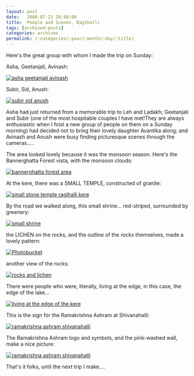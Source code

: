 ```yaml
---
layout: post
date:	2008-07-23 20:48:00
title:  People and Scenes, Ragihalli
tags: [archived-posts]
categories: archives
permalink: /:categories/:year/:month/:day/:title/
---
```

Here's the great group with whom I made the trip on Sunday:

Asha, Geetanjali, Avinash:

<a href="http://s297.photobucket.com/albums/mm205/depontis/?action=view&current=IMG_4611.jpg" target="_blank"><img src="http://i297.photobucket.com/albums/mm205/depontis/IMG_4611.jpg" border="0" alt="asha geetanjali avinash"></a>


Subir, Sid, Anush:

<a href="http://s297.photobucket.com/albums/mm205/depontis/?action=view&current=IMG_4612.jpg" target="_blank"><img src="http://i297.photobucket.com/albums/mm205/depontis/IMG_4612.jpg" border="0" alt="subir sid anush"></a>

Asha had just returned from a memorable trip to Leh and Ladakh; Geetanjali and Subir (one of the most hospitable couples I have met!They are always enthusiastic when I foist a new group of people on them on a Sunday morning) had decided not to bring their lovely daughter Avantika along; and Avinash and Anush were busy finding picturesque scenes through the cameras.....

<lj-cut text="more">


The area looked lovely because it was the monsoon season. Here's the Bannerghatta Forest vista, with the monsoon clouds:

<a href="http://s297.photobucket.com/albums/mm205/depontis/?action=view&current=IMG_4472.jpg" target="_blank"><img src="http://i297.photobucket.com/albums/mm205/depontis/IMG_4472.jpg" border="0" alt="bannerghatta forest area"></a>


At the kere, there was a SMALL TEMPLE, constructed of granite:


<a href="http://s297.photobucket.com/albums/mm205/depontis/?action=view&current=IMG_4520.jpg" target="_blank"><img src="http://i297.photobucket.com/albums/mm205/depontis/IMG_4520.jpg" border="0" alt="small stone temple ragihalli kere"></a>


By the road we walked along, this small shrine... red-striped, surrounded by greenery:



<a href="http://s297.photobucket.com/albums/mm205/depontis/?action=view&current=IMG_6318.jpg" target="_blank"><img src="http://i297.photobucket.com/albums/mm205/depontis/IMG_6318.jpg" border="0" alt="small shrine"></a>


the LICHEN on the rocks, and the outline of the rocks themselves, made a lovely pattern:


<a href="http://s297.photobucket.com/albums/mm205/depontis/?action=view&current=IMG_6317.jpg" target="_blank"><img src="http://i297.photobucket.com/albums/mm205/depontis/IMG_6317.jpg" border="0" alt="Photobucket"></a>

another view of the rocks:

<a href="http://s297.photobucket.com/albums/mm205/depontis/?action=view&current=IMG_4580.jpg" target="_blank"><img src="http://i297.photobucket.com/albums/mm205/depontis/IMG_4580.jpg" border="0" alt="rocks and lichen"></a>


There were people who were, literally, living at the edge, in this case, the edge of the lake...

<a href="http://s297.photobucket.com/albums/mm205/depontis/?action=view&current=IMG_6304.jpg" target="_blank"><img src="http://i297.photobucket.com/albums/mm205/depontis/IMG_6304.jpg" border="0" alt="living at the edge of the kere"></a>

This is the sign for the Ramakrishna Ashram at  Shivanahalli:

<a href="http://s297.photobucket.com/albums/mm205/depontis/?action=view&current=IMG_4583.jpg" target="_blank"><img src="http://i297.photobucket.com/albums/mm205/depontis/IMG_4583.jpg" border="0" alt="ramakrishna ashram shivanahalli"></a>

</lj-cut>


The Ramakrishna Ashram logo and symbols, and the pink-washed wall, make a nice picture:

<a href="http://s297.photobucket.com/albums/mm205/depontis/?action=view&current=IMG_6336.jpg" target="_blank"><img src="http://i297.photobucket.com/albums/mm205/depontis/IMG_6336.jpg" border="0" alt="ramakrishna ashram shivanahalli"></a>

That's it folks, until the next trip I make....
